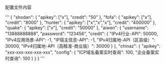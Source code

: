 
配置文件内容

'''
{
  "shodan": {
    "apikey": ["x"],
    "credit": "50"
  },
  "fofa": {
    "apikey": ["x"],
    "credit": "8000"
  },
  "hunter": {
    "apikey": ["x","x","x"],
    "credit": "400000"
  },
  "quake": {
    "apikey": ["x"],
    "credit": "50000"
  },
  "aiwen": {
    "username": "13888888888",
    "password": "123456",
    "credit": {
      "IPv4行业-API": 50000,
      "IPv4应用场景-API": -1,
      "IP宿主信息-API": -1,
      "IPv4归属地-API（区县级）": 30000,
      "IPv4归属地-API（高精准-商业版）": 30000
    }
  },
  "chinaz": {
    "apikey": "xxx-xxx-xxx-xxx-xxx",
    "config": {
      "ICP域名备案实时查询": 100,
      "企业备案实时查询": 100
    }
  }
}
'''